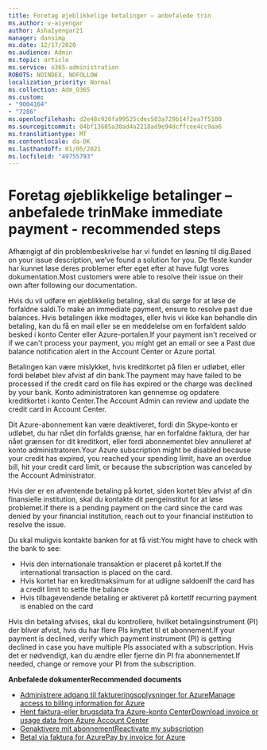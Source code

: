 ```yaml
---
title: Foretag øjeblikkelige betalinger – anbefalede trin
ms.author: v-aiyengar
author: AshaIyengar21
manager: dansimp
ms.date: 12/17/2020
ms.audience: Admin
ms.topic: article
ms.service: o365-administration
ROBOTS: NOINDEX, NOFOLLOW
localization_priority: Normal
ms.collection: Adm_O365
ms.custom:
- "9004164"
- "7286"
ms.openlocfilehash: d2e48c926fa99525cdec503a729b14f2ea7f5100
ms.sourcegitcommit: 04bf13605a30ad4a2218ad9e94dcffcee4cc9aa6
ms.translationtype: MT
ms.contentlocale: da-DK
ms.lasthandoff: 01/05/2021
ms.locfileid: "49755793"
---
```

# <a name="make-immediate-payment---recommended-steps"></a><span data-ttu-id="d058b-102">Foretag øjeblikkelige betalinger – anbefalede trin</span><span class="sxs-lookup"><span data-stu-id="d058b-102">Make immediate payment - recommended steps</span></span>

<span data-ttu-id="d058b-103">Afhængigt af din problembeskrivelse har vi fundet en løsning til dig.</span><span class="sxs-lookup"><span data-stu-id="d058b-103">Based on your issue description, we’ve found a solution for you.</span></span> <span data-ttu-id="d058b-104">De fleste kunder har kunnet løse deres problemer efter eget efter at have fulgt vores dokumentation.</span><span class="sxs-lookup"><span data-stu-id="d058b-104">Most customers were able to resolve their issue on their own after following our documentation.</span></span>

<span data-ttu-id="d058b-105">Hvis du vil udføre en øjeblikkelig betaling, skal du sørge for at løse de forfaldne saldi.</span><span class="sxs-lookup"><span data-stu-id="d058b-105">To make an immediate payment, ensure to resolve past due balances.</span></span> <span data-ttu-id="d058b-106">Hvis betalingen ikke modtages, eller hvis vi ikke kan behandle din betaling, kan du få en mail eller se en meddelelse om en forfaldent saldo besked i konto Center eller Azure-portalen.</span><span class="sxs-lookup"><span data-stu-id="d058b-106">If your payment isn't received or if we can't process your payment, you might get an email or see a Past due balance notification alert in the Account Center or Azure portal.</span></span> 

<span data-ttu-id="d058b-107">Betalingen kan være mislykket, hvis kreditkortet på filen er udløbet, eller fordi beløbet blev afvist af din bank.</span><span class="sxs-lookup"><span data-stu-id="d058b-107">The payment may have failed to be processed if the credit card on file has expired or the charge was declined by your bank.</span></span> <span data-ttu-id="d058b-108">Konto administratoren kan gennemse og opdatere kreditkortet i konto Center.</span><span class="sxs-lookup"><span data-stu-id="d058b-108">The Account Admin can review and update the credit card in Account Center.</span></span> 

<span data-ttu-id="d058b-109">Dit Azure-abonnement kan være deaktiveret, fordi din Skype-konto er udløbet, du har nået din forfalds grænse, har en forfaldne faktura, der har nået grænsen for dit kreditkort, eller fordi abonnementet blev annulleret af konto administratoren.</span><span class="sxs-lookup"><span data-stu-id="d058b-109">Your Azure subscription might be disabled because your credit has expired, you reached your spending limit, have an overdue bill, hit your credit card limit, or because the subscription was canceled by the Account Administrator.</span></span>  

<span data-ttu-id="d058b-110">Hvis der er en afventende betaling på kortet, siden kortet blev afvist af din finansielle institution, skal du kontakte dit pengeinstitut for at løse problemet.</span><span class="sxs-lookup"><span data-stu-id="d058b-110">If there is a pending payment on the card since the card was denied by your financial institution, reach out to your financial institution to resolve the issue.</span></span>  

<span data-ttu-id="d058b-111">Du skal muligvis kontakte banken for at få vist:</span><span class="sxs-lookup"><span data-stu-id="d058b-111">You might have to check with the bank to see:</span></span>

- <span data-ttu-id="d058b-112">Hvis den internationale transaktion er placeret på kortet.</span><span class="sxs-lookup"><span data-stu-id="d058b-112">If the international transaction is placed on the card.</span></span> 
- <span data-ttu-id="d058b-113">Hvis kortet har en kreditmaksimum for at udligne saldoen</span><span class="sxs-lookup"><span data-stu-id="d058b-113">If the card has a credit limit to settle the balance</span></span> 
- <span data-ttu-id="d058b-114">Hvis tilbagevendende betaling er aktiveret på kortet</span><span class="sxs-lookup"><span data-stu-id="d058b-114">If recurring payment is enabled on the card</span></span> 

<span data-ttu-id="d058b-115">Hvis din betaling afvises, skal du kontrollere, hvilket betalingsinstrument (PI) der bliver afvist, hvis du har flere PIs knyttet til et abonnement.</span><span class="sxs-lookup"><span data-stu-id="d058b-115">If your payment is declined, verify which payment instrument (PI) is getting declined in case you have multiple PIs associated with a subscription.</span></span> <span data-ttu-id="d058b-116">Hvis det er nødvendigt, kan du ændre eller fjerne din PI fra abonnementet.</span><span class="sxs-lookup"><span data-stu-id="d058b-116">If needed, change or remove your PI from the subscription.</span></span> 

<span data-ttu-id="d058b-117">**Anbefalede dokumenter**</span><span class="sxs-lookup"><span data-stu-id="d058b-117">**Recommended documents**</span></span> 

- [<span data-ttu-id="d058b-118">Administrere adgang til faktureringsoplysninger for Azure</span><span class="sxs-lookup"><span data-stu-id="d058b-118">Manage access to billing information for Azure</span></span>](https://docs.microsoft.com/azure/billing/billing-manage-access?WT.mc_id=Portal-Microsoft_Azure_Support)
- [<span data-ttu-id="d058b-119">Hent faktura-eller brugsdata fra Azure-konto Center</span><span class="sxs-lookup"><span data-stu-id="d058b-119">Download invoice or usage data from Azure Account Center</span></span>](https://docs.microsoft.com/azure/billing/billing-download-azure-invoice-daily-usage-date?WT.mc_id=Portal-Microsoft_Azure_Support)
- [<span data-ttu-id="d058b-120">Genaktivere mit abonnement</span><span class="sxs-lookup"><span data-stu-id="d058b-120">Reactivate my subscription</span></span>](https://docs.microsoft.com/azure/billing/billing-subscription-become-disable?WT.mc_id=Portal-Microsoft_Azure_Support)
- [<span data-ttu-id="d058b-121">Betal via faktura for Azure</span><span class="sxs-lookup"><span data-stu-id="d058b-121">Pay by invoice for Azure</span></span>](https://docs.microsoft.com/azure/cost-management-billing/manage/pay-by-invoice) 